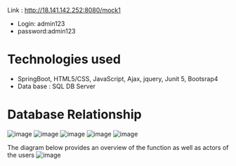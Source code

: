 Link : http://18.141.142.252:8080/mock1
* Login: admin123
* password:admin123
# Technologies used
* SpringBoot, HTML5/CSS, JavaScript, Ajax, jquery, Junit 5, Bootsrap4
* Data base : SQL DB Server
# Database Relationship

![image](https://user-images.githubusercontent.com/28465241/112927927-f982d400-913f-11eb-880a-7d59edb7a4e3.png)
![image](https://user-images.githubusercontent.com/28465241/112927938-fe478800-913f-11eb-9dbd-f350bfd47887.png)
![image](https://user-images.githubusercontent.com/28465241/112927953-0273a580-9140-11eb-9c4d-553ebd231b83.png)
![image](https://user-images.githubusercontent.com/28465241/112927966-06072c80-9140-11eb-88e4-ad554520942a.png)
![image](https://user-images.githubusercontent.com/28465241/112928022-220ace00-9140-11eb-8d81-9e59e7f9291e.png)

The diagram below provides an overview of the function as well as actors of the users
![image](https://user-images.githubusercontent.com/28465241/112928057-2cc56300-9140-11eb-96a6-08144d1497fd.png)


